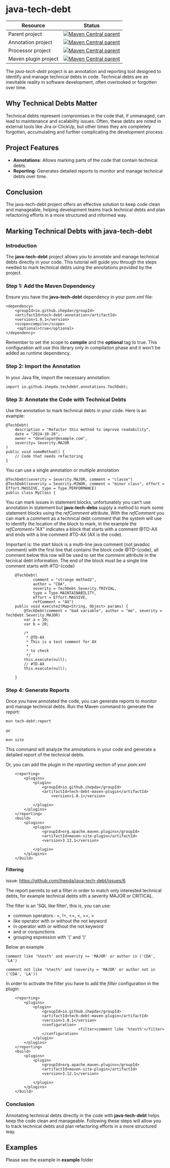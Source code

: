 # java-tech-debt

| Resource | Status |
| ---- | ------ |
|Parent project|[![Maven Central parent](https://maven-badges.herokuapp.com/maven-central/io.github.ihepda/tech-debt-parent/badge.svg?style=flat)](https://central.sonatype.com/artifact/io.github.ihepda/tech-debt-parent)|
|Annotation project|[![Maven Central parent](https://maven-badges.herokuapp.com/maven-central/io.github.ihepda/tech-debt-annotation/badge.svg?style=flat)](https://central.sonatype.com/artifact/io.github.ihepda/tech-debt-annotation)|
|Processor project|[![Maven Central parent](https://maven-badges.herokuapp.com/maven-central/io.github.ihepda/tech-debt-processor/badge.svg?style=flat)](https://central.sonatype.com/artifact/io.github.ihepda/tech-debt-processor)|
|Maven plugin project|[![Maven Central parent](https://maven-badges.herokuapp.com/maven-central/io.github.ihepda/tech-debt-maven-plugin/badge.svg?style=flat)](https://central.sonatype.com/artifact/io.github.ihepda/tech-debt-maven-plugin)|


The *java-tech-debt* project is an annotation and reporting tool designed to identify and manage technical debts in code. Technical debts are an inevitable reality in software development, often overlooked or forgotten over time.

## Why Technical Debts Matter 
Technical debts represent compromises in the code that, if unmanaged, can lead to maintenance and scalability issues. Often, these debts are noted in external tools like Jira or ClickUp, but other times they are completely forgotten, accumulating and further complicating the development process.

## Project Features

* **Annotations**: Allows marking parts of the code that contain technical debts.
* **Reporting**: Generates detailed reports to monitor and manage technical debts over time.


## Conclusion 

The java-tech-debt project offers an effective solution to keep code clean and manageable, helping development teams track technical debts and plan refactoring efforts in a more structured and informed way.

## Marking Technical Debts with java-tech-debt

### Introduction

The **java-tech-debt** project allows you to annotate and manage technical debts directly in your code. This tutorial will guide you through the steps needed to mark technical debts using the annotations provided by the project.

### Step 1: Add the Maven Dependency

Ensure you have the **java-tech-debt** dependency in your *pom.xml* file:

```
<dependency>
    <groupId>io.github.ihepda</groupId>
    <artifactId>tech-debt-annotation</artifactId>
    <version>1.0.1</version>
    <scope>compile</scope>
  	 <optional>true</optional>
</dependency>
```
Remember to set the scope to **compile** and the **optional** tag to true. This configuration will use this library only in compilation phase and it won't be added as runtime dependency.

### Step 2: Import the Annotation
In your Java file, import the necessary annotation:

	import io.github.ihepda.techdebt.annotations.TechDebt;
	
### Step 3: Annotate the Code with Technical Debts

Use the annotation to mark technical debts in your code. Here is an example:

```
@TechDebt(
    description = "Refactor this method to improve readability",
    date = "2024-10-28",
    owner = "developer@example.com",
    severity= Severity.MAJOR
)
public void someMethod() {
    // Code that needs refactoring
}
```

You can use a single annotation or multiple annotation

```
@TechDebt(severity = Severity.MAJOR, comment = "classe")
@TechDebt(severity = Severity.MINOR, comment = "minor class", effort = Effort.MASSIVE, type = Type.PERFORMANCE)
public class MyClass {
```
You can mark issues in statement blocks, unfortunately you can't use annotation in statement but **java-tech-debs** supply a method to mark some statement blocks using the *refComment* attribute.
With the *refComment* you can mark a comment as a technical debt comment that the system will use to identify the location of the block to mark, in the example the *refComment="AX"* indicates a block that starts with a comment @TD-AX and ends with a line comment #TD-AX (AX is the code).

Important is: the start block is a multi-line java comment (not javadoc comment) with the first line that contains the block code @TD-{code}, all comment below this row will be used to set the *comment* attribute in the tecnical debt information.
The end of the block must be a single line comment starts with #TD-{code}

```
	@TechDebt(
			comment = "strange method2", 
			author = "CDA", 
			severity = TechDebt.Severity.TRIVIAL, 
			type = Type.MAINTAINABILITY, 
			effort = Effort.MASSIVE,
			refComment = "AX")
	public void execute2(Map<String, Object> params) {
		@TechDebt(comment = "bad variable", author = "me", severity = TechDebt.Severity.MAJOR)
		var a = 10;
		var b = 20;

		/*
		 * @TD-AX 
		 * This is a test comment for AX
		 * 
		 * to check
		 */
		this.execute(null);
		// #TD-AX
		this.execute(null);

	}

```



### Step 4: Generate Reports

Once you have annotated the code, you can generate reports to monitor and manage technical debts. Run the Maven command to generate the report:

	mvn tech-debt:report

or

	mvn site

This command will analyze the annotations in your code and generate a detailed report of the technical debts.

Or, you can add the plugin in the *reporting* section of your *pom.xml*

```
	<reporting>
		<plugins>
			<plugin>
		        <groupId>io.github.ihepda</groupId>
		        <artifactId>tech-debt-maven-plugin</artifactId>
		  			<version>1.0.1</version>
				
			</plugin>
		</plugins>
	</reporting>
	<build>
		<plugins>
			<plugin>
				<groupId>org.apache.maven.plugins</groupId>
				<artifactId>maven-site-plugin</artifactId>
				<version>3.12.1</version>

			</plugin>
		</plugins>
	</build>
```

#### Filtering
issue: https://github.com/ihepda/java-tech-debt/issues/6

The report permits to set a filter in order to match only interested technical debts, for example technical debts sith a severity MAJOR or CRITICAL.

The filter is an 'SQL like filter', this is, you can use:
* common operators : =, !=, <=, <, >=, >
* like operator with or without the not keyword
* in operator with or without the not keyword
* and or conjunctions
* grouping expression with '(' and ')'

Below an example
```
comment like '%test%' and severity >= 'MAJOR' or author in ('CDA', 'LA')

comment not like '%test%' and (severity = 'MAJOR' or author not in ('CDA', 'LA'))
```
In order to activate the filter you have to add the *filter* configuration in the plugin
```
	<reporting>
		<plugins>
			<plugin>
		        <groupId>io.github.ihepda</groupId>
		        <artifactId>tech-debt-maven-plugin</artifactId>
		  		<version>1.0.1</version>
				<configuration>
                    			<filter>comment like '%test%'</filter>
				</configuration>
			</plugin>
		</plugins>
	</reporting>
	<build>
		<plugins>
			<plugin>
				<groupId>org.apache.maven.plugins</groupId>
				<artifactId>maven-site-plugin</artifactId>
				<version>3.12.1</version>

			</plugin>
		</plugins>
	</build>
```


### Conclusion
Annotating technical debts directly in the code with **java-tech-debt** helps keep the code clean and manageable. Following these steps will allow you to track technical debts and plan refactoring efforts in a more structured way.

## Examples

Please see the example in **example** folder
